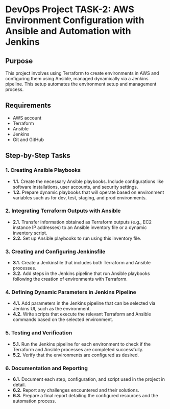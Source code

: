 # DevOps Project TASK-2: AWS Environment Configuration with Ansible and Automation with Jenkins

## Purpose
This project involves using Terraform to create environments in AWS and configuring them using Ansible, managed dynamically via a Jenkins pipeline. This setup automates the environment setup and management process.

## Requirements
- AWS account
- Terraform
- Ansible
- Jenkins
- Git and GitHub

## Step-by-Step Tasks

### 1. Creating Ansible Playbooks
- **1.1.** Create the necessary Ansible playbooks. Include configurations like software installations, user accounts, and security settings.
- **1.2.** Prepare dynamic playbooks that will operate based on environment variables such as for dev, test, staging, and prod environments.

### 2. Integrating Terraform Outputs with Ansible
- **2.1.** Transfer information obtained as Terraform outputs (e.g., EC2 instance IP addresses) to an Ansible inventory file or a dynamic inventory script.
- **2.2.** Set up Ansible playbooks to run using this inventory file.

### 3. Creating and Configuring Jenkinsfile
- **3.1.** Create a Jenkinsfile that includes both Terraform and Ansible processes.
- **3.2.** Add steps in the Jenkins pipeline that run Ansible playbooks following the creation of environments with Terraform.

### 4. Defining Dynamic Parameters in Jenkins Pipeline
- **4.1.** Add parameters in the Jenkins pipeline that can be selected via Jenkins UI, such as the environment.
- **4.2.** Write scripts that execute the relevant Terraform and Ansible commands based on the selected environment.

### 5. Testing and Verification
- **5.1.** Run the Jenkins pipeline for each environment to check if the Terraform and Ansible processes are completed successfully.
- **5.2.** Verify that the environments are configured as desired.

### 6. Documentation and Reporting
- **6.1.** Document each step, configuration, and script used in the project in detail.
- **6.2.** Report any challenges encountered and their solutions.
- **6.3.** Prepare a final report detailing the configured resources and the automation process.
